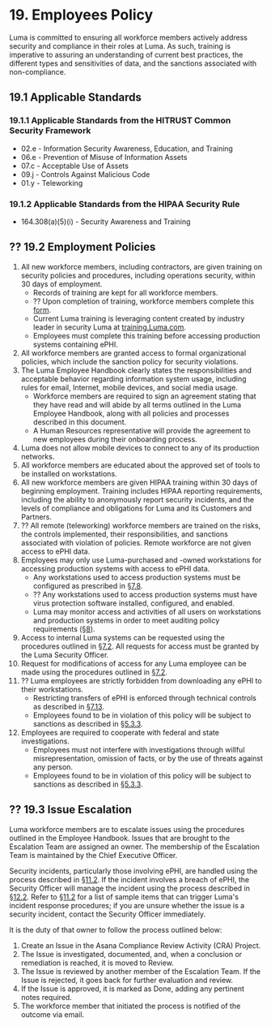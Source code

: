 # 19. Employees Policy

Luma is committed to ensuring all workforce members actively address security and compliance in their roles at Luma. As such, training is imperative to assuring an understanding of current best practices, the different types and sensitivities of data, and the sanctions associated with non-compliance.

## 19.1 Applicable Standards

### 19.1.1 Applicable Standards from the HITRUST Common Security Framework

* 02.e - Information Security Awareness, Education, and Training
* 06.e - Prevention of Misuse of Information Assets
* 07.c - Acceptable Use of Assets
* 09.j - Controls Against Malicious Code
* 01.y - Teleworking

### 19.1.2 Applicable Standards from the HIPAA Security Rule

* 164.308(a)(5)(i) - Security Awareness and Training

## ?? 19.2 Employment Policies

1. All new workforce members, including contractors, are given training on security policies and procedures, including operations security, within 30 days of employment.
   * Records of training are kept for all workforce members.
   * ?? Upon completion of training, workforce members complete this [form](https://docs.google.com/a/catalyze.io/forms/d/1bmEK3TidACj6ForBqGMaINPjIckv9ht28rtkGEQsBGs/viewform?usp=send_form).
   * Current Luma training is leveraging content created by industry leader in security Luma at [training.Luma.com](https://training.Luma.com/).
   * Employees must complete this training before accessing production systems containing ePHI.
2. All workforce members are granted access to formal organizational policies, which include the sanction policy for security violations.
3. The Luma Employee Handbook clearly states the responsibilities and acceptable behavior regarding information system usage, including rules for email, Internet, mobile devices, and social media usage.
   * Workforce members are required to sign an agreement stating that they have read and will abide by all terms outlined in the Luma Employee Handbook, along with all policies and processes described in this document.
   * A Human Resources representative will provide the agreement to new employees during their onboarding process.
4. Luma does not allow mobile devices to connect to any of its production networks.
5. All workforce members are educated about the approved set of tools to be installed on workstations.
6. All new workforce members are given HIPAA training within 30 days of beginning employment. Training includes HIPAA reporting requirements, including the ability to anonymously report security incidents, and the levels of compliance and obligations for Luma and its Customers and Partners.
7. ?? All remote (teleworking) workforce members are trained on the risks, the controls implemented, their responsibilities, and sanctions associated with violation of policies. Remote workforce are not given access to ePHI data.
8. Employees may only use Luma-purchased and -owned workstations for accessing production systems with access to ePHI data.
   * Any workstations used to access production systems must be configured as prescribed in [§7.8](#7.8-employee-workstation-use).
   * ?? Any workstations used to access production systems must have virus protection software installed, configured, and enabled.
   * Luma may monitor access and activities of all users on workstations and production systems in order to meet auditing policy requirements ([§8](#8.-auditing-policy)).
9. Access to internal Luma systems can be requested using the procedures outlined in [§7.2](#7.2-access-establishment-and-modification). All requests for access must be granted by the Luma Security Officer.
10. Request for modifications of access for any Luma employee can be made using the procedures outlined in [§7.2](#7.2-access-establishment-and-modification).
11. ?? Luma employees are strictly forbidden from downloading any ePHI to their workstations.
    * Restricting transfers of ePHI is enforced through technical controls as described in [§7.13](#7.13-access-to-ephi).
    * Employees found to be in violation of this policy will be subject to sanctions as described in [§5.3.3](#5.3-security-officer).
12. Employees are required to cooperate with federal and state investigations.
    * Employees must not interfere with investigations through willful misrepresentation, omission of facts, or by the use of threats against any person.
    * Employees found to be in violation of this policy will be subject to sanctions as described in [§5.3.3](#5.3-security-officer).

## ?? 19.3 Issue Escalation

Luma workforce members are to escalate issues using the procedures outlined in the Employee Handbook. Issues that are brought to the Escalation Team are assigned an owner. The membership of the Escalation Team is maintained by the Chief Executive Officer.

Security incidents, particularly those involving ePHI, are handled using the process described in [§11.2](#11.2-incident-management-policies). If the incident involves a breach of ePHI, the Security Officer will manage the incident using the process described in [§12.2](#12.2-Luma-breach-policy). Refer to [§11.2](#11.2-incident-management-policies) for a list of sample items that can trigger Luma's incident response procedures; if you are unsure whether the issue is a security incident, contact the Security Officer immediately.

It is the duty of that owner to follow the process outlined below:

1. Create an Issue in the Asana Compliance Review Activity (CRA) Project.
2. The Issue is investigated, documented, and, when a conclusion or remediation is reached, it is moved to Review.
3. The Issue is reviewed by another member of the Escalation Team. If the Issue is rejected, it goes back for further evaluation and review.
4. If the Issue is approved, it is marked as Done, adding any pertinent notes required.
5. The workforce member that initiated the process is notified of the outcome via email.
